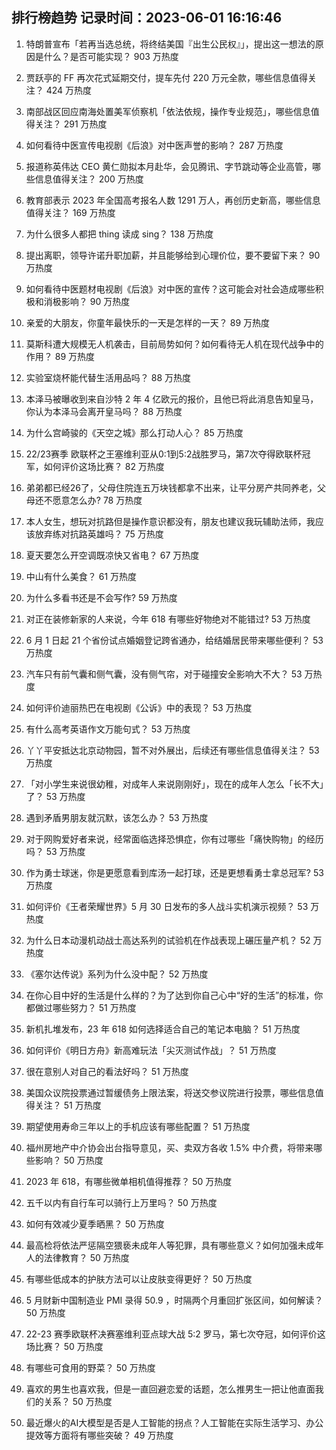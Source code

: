
## 排行榜趋势 记录时间：2023-06-01 16:16:46
  
  1. 特朗普宣布「若再当选总统，将终结美国『出生公民权』」，提出这一想法的原因是什么？是否可能实现？ 903 万热度
    
  2. 贾跃亭的 FF 再次花式延期交付，提车先付 220 万元全款，哪些信息值得关注？ 424 万热度
    
  3. 南部战区回应南海处置美军侦察机「依法依规，操作专业规范」，哪些信息值得关注？ 291 万热度
    
  4. 如何看待中医宣传电视剧《后浪》对中医声誉的影响？ 287 万热度
    
  5. 报道称英伟达 CEO 黄仁勋拟本月赴华，会见腾讯、字节跳动等企业高管，哪些信息值得关注？ 200 万热度
    
  6. 教育部表示 2023 年全国高考报名人数 1291 万人，再创历史新高，哪些信息值得关注？ 169 万热度
    
  7. 为什么很多人都把 thing 读成 sing？ 138 万热度
    
  8. 提出离职，领导许诺升职加薪，并且能够给到心理价位，要不要留下来？ 90 万热度
    
  9. 如何看待中医题材电视剧《后浪》对中医的宣传？这可能会对社会造成哪些积极和消极影响？ 90 万热度
    
  10. 亲爱的大朋友，你童年最快乐的一天是怎样的一天？ 89 万热度
    
  11. 莫斯科遭大规模无人机袭击，目前局势如何？如何看待无人机在现代战争中的作用？ 89 万热度
    
  12. 实验室烧杯能代替生活用品吗？ 88 万热度
    
  13. 本泽马被曝收到来自沙特 2 年 4 亿欧元的报价，且他已将此消息告知皇马，你认为本泽马会离开皇马吗？ 88 万热度
    
  14. 为什么宫崎骏的《天空之城》那么打动人心？ 85 万热度
    
  15. 22/23赛季 欧联杯之王塞维利亚从0:1到5:2战胜罗马，第7次夺得欧联杯冠军，如何评价这场比赛？ 82 万热度
    
  16. 弟弟都已经26了，父母住院连五万块钱都拿不出来，让平分房产共同养老，父母还不愿意怎么办? 78 万热度
    
  17. 本人女生，想玩对抗路但是操作意识都没有，朋友也建议我玩辅助法师，我应该放弃练对抗路英雄吗？ 75 万热度
    
  18. 夏天要怎么开空调既凉快又省电？ 67 万热度
    
  19. 中山有什么美食？ 61 万热度
    
  20. 为什么多看书还是不会写作? 59 万热度
    
  21. 对正在装修新家的人来说，今年 618 有哪些好物绝对不能错过? 53 万热度
    
  22. 6 月 1 日起 21 个省份试点婚姻登记跨省通办，给结婚居民带来哪些便利？ 53 万热度
    
  23. 汽车只有前气囊和侧气囊，没有侧气帘，对于碰撞安全影响大不大？ 53 万热度
    
  24. 如何评价迪丽热巴在电视剧《公诉》中的表现？ 53 万热度
    
  25. 有什么高考英语作文万能句式？ 53 万热度
    
  26. 丫丫平安抵达北京动物园，暂不对外展出，后续还有哪些信息值得关注？ 53 万热度
    
  27. 「对小学生来说很幼稚，对成年人来说刚刚好」，现在的成年人怎么「长不大」了？ 53 万热度
    
  28. 遇到矛盾男朋友就沉默，该怎么办？ 53 万热度
    
  29. 对于网购爱好者来说，经常面临选择恐惧症，你有过哪些「痛快购物」的经历吗？ 53 万热度
    
  30. 作为勇士球迷，你是更愿意看到库汤一起打球，还是更想看勇士拿总冠军? 53 万热度
    
  31. 如何评价《王者荣耀世界》5 月 30 日发布的多人战斗实机演示视频？ 53 万热度
    
  32. 为什么日本动漫机动战士高达系列的试验机在作战表现上碾压量产机？ 52 万热度
    
  33. 《塞尔达传说》系列为什么没中配？ 52 万热度
    
  34. 在你心目中好的生活是什么样的？为了达到你自己心中“好的生活”的标准，你都做过哪些努力？ 51 万热度
    
  35. 新机扎堆发布，23 年 618 如何选择适合自己的笔记本电脑？ 51 万热度
    
  36. 如何评价《明日方舟》新高难玩法「尖灭测试作战」？ 51 万热度
    
  37. 很在意别人对自己的看法好吗？ 51 万热度
    
  38. 美国众议院投票通过暂缓债务上限法案，将送交参议院进行投票，哪些信息值得关注？ 51 万热度
    
  39. 期望使用寿命三年以上的手机应该有哪些配置？ 51 万热度
    
  40. 福州房地产中介协会出台指导意见，买、卖双方各收 1.5% 中介费，将带来哪些影响？ 50 万热度
    
  41. 2023 年 618，有哪些微单相机值得推荐？ 50 万热度
    
  42. 五千以内有自行车可以骑行上万里吗？ 50 万热度
    
  43. 如何有效减少夏季晒黑？ 50 万热度
    
  44. 最高检将依法严惩隔空猥亵未成年人等犯罪，具有哪些意义？如何加强未成年人的法律教育？ 50 万热度
    
  45. 有哪些低成本的护肤方法可以让皮肤变得更好？ 50 万热度
    
  46. 5 月财新中国制造业 PMI 录得 50.9 ，时隔两个月重回扩张区间，如何解读？ 50 万热度
    
  47. 22-23 赛季欧联杯决赛塞维利亚点球大战 5:2 罗马，第七次夺冠，如何评价这场比赛？ 50 万热度
    
  48. 有哪些可食用的野菜？ 50 万热度
    
  49. 喜欢的男生也喜欢我，但是一直回避恋爱的话题，怎么推男生一把让他直面我们的关系？ 50 万热度
    
  50. 最近爆火的AI大模型是否是人工智能的拐点？人工智能在实际生活学习、办公提效等方面将有哪些突破？ 49 万热度
    
